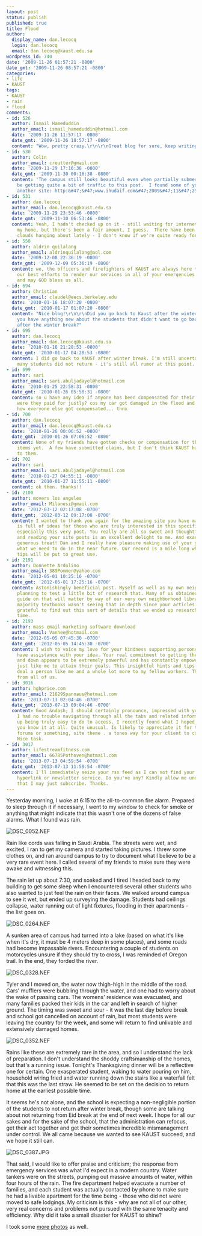 ```yaml
---
layout: post
status: publish
published: true
title: Flood
author:
  display_name: dan.lecocq
  login: dan.lecocq
  email: dan.lecocq@kaust.edu.sa
wordpress_id: 740
date: '2009-11-26 01:57:21 -0800'
date_gmt: '2009-11-26 08:57:21 -0800'
categories:
- life
- KAUST
tags:
- KAUST
- rain
- flood
comments:
- id: 526
  author: Ismail Hameduddin
  author_email: ismail_hameduddin@hotmail.com
  date: '2009-11-26 11:57:17 -0800'
  date_gmt: '2009-11-26 18:57:17 -0800'
  content: "Wow, pretty crazy.\r\n\r\nGreat blog for sure, keep writing."
- id: 530
  author: Colin
  author_email: creutter@gmail.com
  date: '2009-11-29 17:16:38 -0800'
  date_gmt: '2009-11-30 00:16:38 -0800'
  content: 'The campus still looks beautiful even when partially submerged.  You must
    be getting quite a bit of traffic to this post.  I found some of your photos on
    another site: http:&#47;&#47;www.ihudaif.com&#47;2009&#47;11&#47;29&#47;rain-disaster-reaches-kaust&#47;'
- id: 531
  author: dan.lecocq
  author_email: dan.lecocq@kaust.edu.sa
  date: '2009-11-29 23:53:46 -0800'
  date_gmt: '2009-11-30 06:53:46 -0800'
  content: Yeah, I hadn't checked up on it - still waiting for internet access in
    my home, but there's been a fair amount, I guess.  There have been some ominous
    clouds hanging about lately - I don't know if we're quite ready for round two.
- id: 550
  author: aldrin quilalang
  author_email: aldrinquilalang@aol.com
  date: '2009-12-08 22:36:19 -0800'
  date_gmt: '2009-12-09 05:36:19 -0800'
  content: we, the officers and firefighters of KAUST are always here to give you
    our best efforts to render our services in all of your emergencies. thank you
    and may GOD bless us all.
- id: 694
  author: Christian
  author_email: claudel@eecs.berkeley.edu
  date: '2010-01-16 18:07:20 -0800'
  date_gmt: '2010-01-17 01:07:20 -0800'
  content: "Nice blog!\r\n\r\nDid you go back to Kaust after the winter break? Do
    you have anything new about the students that didn't want to go back to Kaust
    after the winter break?"
- id: 695
  author: dan.lecocq
  author_email: dan.lecocq@kaust.edu.sa
  date: '2010-01-16 21:28:53 -0800'
  date_gmt: '2010-01-17 04:28:53 -0800'
  content: I did go back to KAUST after winter break. I'm still uncertain about how
    many students did not return - it's still all rumor at this point.
- id: 699
  author: sari
  author_email: sari.abuljadayel@hotmail.com
  date: '2010-01-25 22:58:31 -0800'
  date_gmt: '2010-01-26 05:58:31 -0800'
  content: so u have any idea if anyone has been compensated for their losses and
    were they paid for justly? cos my car got damaged in the flood and i was wondering
    how everyone else got compensated... thnx
- id: 700
  author: dan.lecocq
  author_email: dan.lecocq@kaust.edu.sa
  date: '2010-01-26 00:06:52 -0800'
  date_gmt: '2010-01-26 07:06:52 -0800'
  content: None of my friends have gotten checks or compensation for their damaged
    items yet.  A few have submitted claims, but I don't think KAUST has gotten back
    to them.
- id: 702
  author: sari
  author_email: sari.abuljadayel@hotmail.com
  date: '2010-01-27 04:55:11 -0800'
  date_gmt: '2010-01-27 11:55:11 -0800'
  content: ok then. thanks!!
- id: 2100
  author: movers los angeles
  author_email: Milanesi@gmail.com
  date: '2012-03-12 02:17:08 -0700'
  date_gmt: '2012-03-12 09:17:08 -0700'
  content: I wanted to thank you again for the amazing site you have made here. It
    is full of ideas for those who are truly interested in this specific subject,
    especially this very post. You really are all so sweet and thoughtful of others
    and reading your site posts is an excellent delight to me. And exactly what a
    generous treat! Dan and I really have pleasure making use of your guidelines in
    what we need to do in the near future. Our record is a mile long which means your
    tips will be put to great use.
- id: 2191
  author: Donnette Ardolino
  author_email: 389Pommer@yahoo.com
  date: '2012-05-01 10:25:16 -0700'
  date_gmt: '2012-05-01 17:25:16 -0700'
  content: Astonishingly beneficial post. Myself as well as my own neighbor had been
    planning to test a little bit of research that. Many of us obtained an important
    guide on that will matter by way of our very own neighborhood library and the
    majority textbooks wasn't seeing that in depth since your articles. Now i'm pretty
    grateful to find out this sort of details that we ended up researching for a long
    time.
- id: 2193
  author: mass email marketing software download
  author_email: Vanhee@hotmail.com
  date: '2012-05-05 07:45:30 -0700'
  date_gmt: '2012-05-05 14:45:30 -0700'
  content: I wish to voice my love for your kindness supporting persons that must
    have assistance with your idea. Your real commitment to getting the solution up
    and down appears to be extremely powerful and has constantly empowered people
    just like me to attain their goals. This insightful hints and tips denotes a great
    deal a person like me and a whole lot more to my fellow workers. Thanks a ton;
    from all of us.
- id: 3016
  author: hghprice.com
  author_email: 21629Spannaus@hotmail.com
  date: '2013-07-13 02:04:46 -0700'
  date_gmt: '2013-07-13 09:04:46 -0700'
  content: Good &ndash; I should certainly pronounce, impressed with your web site.
    I had no trouble navigating through all the tabs and related information ended
    up being truly easy to do to access. I recently found what I hoped for before
    you know it at all. Quite unusual. Is likely to appreciate it for those who add
    forums or something, site theme . a tones way for your client to communicate.
    Nice task.
- id: 3017
  author: lifestreamfitness.com
  author_email: 66785Pothoven@hotmail.com
  date: '2013-07-13 04:59:54 -0700'
  date_gmt: '2013-07-13 11:59:54 -0700'
  content: I'll immediately seize your rss feed as I can not find your email subscription
    hyperlink or newsletter service. Do you've any? Kindly allow me understand so
    that I may just subscribe. Thanks.
---
```

Yesterday morning, I woke at 6:15 to the all-to-common fire alarm.  Prepared to sleep through it if necessary, I went to my window to check for smoke or anything that might indicate that this wasn't one of the dozens of false alarms.  What I found was rain.

![DSC_0052.NEF](http://farm3.static.flickr.com/2733/4134147273_f8f644c708.jpg)

Rain like cords was falling in Saudi Arabia.  The streets were wet, and excited, I ran to get my camera and started taking pictures.  I threw some clothes on, and ran around campus to try to document what I believe to be a very rare event here.  I called several of my friends to make sure they were awake and witnessing this.

The rain let up about 7:30, and soaked and I tired I headed back to my building to get some sleep when I encountered several other students who also wanted to just feel the rain on their faces.  We walked around campus to see it wet, but ended up surveying the damage.  Students had ceilings collapse, water running out of light fixtures, flooding in their apartments - the list goes on.

![DSC_0264.NEF](http://farm3.static.flickr.com/2614/4134918290_5723a31f52.jpg)

A sunken area of campus had turned into a lake (based on what it's like when it's dry, it must be 4 meters deep in some places), and some roads had become impassable rivers.  Encountering a couple of students on motorcycles unsure if they should try to cross, I was reminded of Oregon trail.  In the end, they forded the river.

![DSC_0328.NEF](http://farm3.static.flickr.com/2641/4134159051_837bef60e2.jpg)

Tyler and I moved on, the water now thigh-high in the middle of the road.  Cars' mufflers were bubbling through the water, and one had to worry about the wake of passing cars.  The womens' residence was evacuated, and many families packed their kids in the car and left in search of higher ground.  The timing was sweet and sour - it was the last day before break and school got cancelled on account of rain, but most students were leaving the country for the week, and some will return to find unlivable and extensively damaged homes.

![DSC_0352.NEF](http://farm3.static.flickr.com/2525/4134161437_eb095e2c60.jpg)

Rains like these are extremely rare in the area, and so I understand the lack of preparation.  I don't understand the shoddy craftsmanship of the homes, but that's a running issue.  Tonight's Thanksgiving dinner will be a reflective one for certain.  One exasperated student, waking to water pouring on him, household wiring fried and water running down the stairs like a waterfall felt that this was the last straw.  He seemed to be set on the decision to return home at the earliest possible time.

It seems he's not alone, and the school is expecting a non-negligible portion of the students to not return after winter break, though some are talking about not returning from Eid break at the end of next week.  I hope for all our sakes and for the sake of the school, that the administration can refocus, get their act together and get their sometimes incredible mismanagement under control.  We all came because we wanted to see KAUST succeed, and we hope it still can.

![DSC_0387.JPG](http://farm3.static.flickr.com/2486/4134926106_15238d5dfc.jpg)

That said, I would like to offer praise and criticism; the response from emergency services was what I'd expect in a modern country.  Water tankers were on the streets, pumping out massive amounts of water, within four hours of the rain.  The fire department helped evacuate a number of families, and each student was actually contacted by phone to make sure he had a livable apartment for the time being - those who did not were moved to safe lodgings.  My criticism is this - why are not all of our other, very real concerns and problems not pursued with the same tenacity and efficiency.  Why did it take a small disaster for KAUST to shine?

I took some [more photos](http://www.flickr.com/photos/danlecocq/sets/72157622877131712/) as well.
